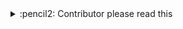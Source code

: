 <!-- See https://github.com/check-spelling/check-spelling/wiki/Configuration-Examples%3A-advice --> <!-- markdownlint-disable MD033 MD041 -->
<details>
<summary>
:pencil2: Contributor please read this
</summary>

By default the command suggestion will generate a file named based on your commit. That's generally ok as long as you add the file to your commit. Someone can reorganize it later.

:warning: The command is written for posix shells. If it doesn't work for you, you can manually _add_ (one word per line) / _remove_ items to `expect.txt` and the `excludes.txt` files.

If the listed items are:

* ... **misspelled**, then please *correct* them instead of using the command.
* ... *names*, please add them to `.github/actions/spelling/allow/names.txt`.
* ... APIs, you can add them to a file in `.github/actions/spelling/allow/`.
* ... just things you're using, please add them to an appropriate file in `.github/actions/spelling/expect/`.
* ... tokens you only need in one place and shouldn't *generally be used*, you can add an item in an appropriate file in `.github/actions/spelling/patterns/`.

See the `README.md` in each directory for more information.

:microscope: You can test your commits **without** *appending* to a PR by creating a new branch with that extra change and pushing it to your fork. The [check-spelling](https://github.com/marketplace/actions/check-spelling) action will run in response to your **push** -- it doesn't require an open pull request. By using such a branch, you can limit the number of typos your peers see you make. :wink:


<details><summary>:clamp: If the flagged items are false positives</summary>

If items relate to a ...
* binary file (or some other file you wouldn't want to check at all).

  Please add a file path to the `excludes.txt` file matching the containing file.

  File paths are Perl 5 Regular Expressions - you can [test](
https://www.regexplanet.com/advanced/perl/) yours before committing to verify it will match your files.

  `^` refers to the file's path from the root of the repository, so `^README\.md$` would exclude [README.md](
../tree/HEAD/README.md) (on whichever branch you're using).

* well-formed pattern.

  If you can write a [pattern](https://github.com/check-spelling/check-spelling/wiki/Configuration-Examples:-patterns) that would match it,
  try adding it to the `patterns.txt` file.

  Patterns are Perl 5 Regular Expressions - you can [test](
https://www.regexplanet.com/advanced/perl/) yours before committing to verify it will match your lines.

  Note that patterns can't match multiline strings.
</details>

</details>
